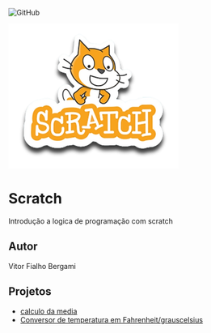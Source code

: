 ![GitHub](https://img.shields.io/github/license/vitorfb33/scratch?style=flat-square)

![Scratch](https://github.com/vitorfb33/scratch/blob/main/assets/icons/scratch.png)

# Scratch
Introdução a logica de programação com scratch
## Autor 
Vitor Fialho Bergami
## Projetos
- [calculo da media](https://scratch.mit.edu/projects/881964775/)
- [Conversor de temperatura em Fahrenheit/grauscelsius](https://scratch.mit.edu/projects/882608510/)
